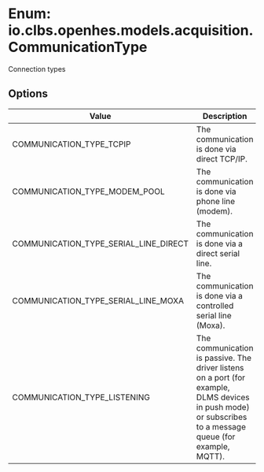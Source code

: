 # Enum: io.clbs.openhes.models.acquisition.CommunicationType

Connection types

## Options

| Value | Description |
| --- | --- |
| COMMUNICATION_TYPE_TCPIP | The communication is done via direct TCP/IP. |
| COMMUNICATION_TYPE_MODEM_POOL | The communication is done via phone line (modem). |
| COMMUNICATION_TYPE_SERIAL_LINE_DIRECT | The communication is done via a direct serial line. |
| COMMUNICATION_TYPE_SERIAL_LINE_MOXA | The communication is done via a controlled  serial line (Moxa). |
| COMMUNICATION_TYPE_LISTENING | The communication is passive. The driver listens on a port (for example, DLMS devices in push mode) or subscribes to a message queue (for example, MQTT). |

